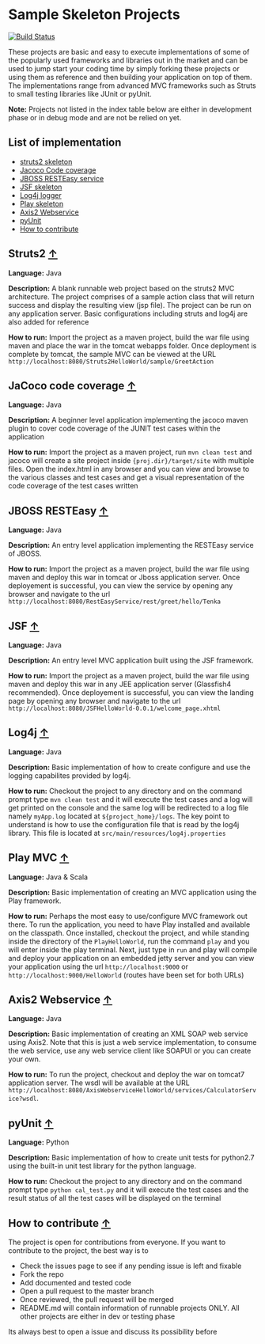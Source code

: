 Sample Skeleton Projects
========================
[![Build Status](https://travis-ci.org/MSaifAsif/sample-skeleton-projects.svg?branch=master)](https://travis-ci.org/MSaifAsif/sample-skeleton-projects)

These projects are basic and easy to execute implementations of some of the popularly used frameworks and libraries out in the market and can be used to jump start your coding time by simply forking these projects or using them as reference and then building your application on top of them. The implementations range from advanced MVC frameworks such as Struts to small testing libraries like JUnit or pyUnit. 

**Note:** Projects not listed in the index table below are either in development phase or in debug mode and are not be relied on yet.

## <a name="list-index">List of implementation</a>
* [struts2 skeleton](#struts2skeleton)
* [Jacoco Code coverage](#jacococoverage)
* [JBOSS RESTEasy service](#jboss-rest-service)
* [JSF skeleton](#jsf-skeleton)
* [Log4j logger](#log4j-logger)
* [Play skeleton](#play-skeleton)
* [Axis2 Webservice](#axis2-ws)
* [pyUnit](#py-unit)
* [How to contribute](#how-to-contrib)

## <a name="struts2skeleton">Struts2</a> [&#8593;](#list-index)
**Language:** Java

**Description:** A blank runnable web project based on the struts2 MVC architecture. The project comprises of a sample action class that will return success and display the resulting view (jsp file). The project can be run on any application server. Basic configurations including struts and log4j are also added for reference

**How to run:** Import the project as a maven project, build the war file using maven and place the war in the tomcat webapps folder. Once deployment is complete by tomcat, the sample MVC can be viewed at the URL `http://localhost:8080/Struts2HelloWorld/sample/GreetAction`

## <a name="jacococoverage">JaCoco code coverage</a> [&#8593;](#list-index)
**Language:** Java

**Description:** A beginner level application implementing the jacoco maven plugin to cover code coverage of the JUNIT test cases within the application

**How to run:** Import the project as a maven project, run `mvn clean test` and jacoco will create a site project inside `{proj.dir}/target/site` with multiple files. Open the index.html in any browser and you can view and browse to the various classes and test cases and get a visual representation of the code coverage of the test cases written

## <a name="jboss-rest-service">JBOSS RESTEasy</a> [&#8593;](#list-index)
**Language:** Java

**Description:** An entry level application implementing the RESTEasy service of JBOSS. 

**How to run:** Import the project as a maven project, build the war file using maven and deploy this war in tomcat or Jboss application server. Once deployement is successful, you can view the service by opening any browser and navigate to the url `http://localhost:8080/RestEasyService/rest/greet/hello/Tenka`

## <a name="jsf-skeleton">JSF</a> [&#8593;](#list-index)
**Language:** Java

**Description:** An entry level MVC application built using the JSF framework. 

**How to run:** Import the project as a maven project, build the war file using maven and deploy this war in any JEE application server (Glassfish4 recommended). Once deployement is successful, you can view the landing page by opening any browser and navigate to the url `http://localhost:8080/JSFHelloWorld-0.0.1/welcome_page.xhtml`

## <a name="log4j-logger">Log4j</a> [&#8593;](#list-index)
**Language:** Java

**Description:** Basic implementation of how to create configure and use the logging capabilites provided by log4j.

**How to run:** Checkout the project to any directory and on the command prompt type `mvn clean test` and it will execute the test cases and a log will get printed on the console and the same log will be redirected to a log file namely `myApp.log` located at `${project_home}/logs`. The key point to understand is how to use the configuration file that is read by the log4j library. This file is located at `src/main/resources/log4j.properties`

## <a name="play-skeleton">Play MVC</a> [&#8593;](#list-index)
**Language:** Java & Scala

**Description:** Basic implementation of creating an MVC application using the Play framework.

**How to run:** Perhaps the most easy to use/configure MVC framework out there. To run the application, you need to have Play installed and available on the classpath. Once installed, checkout the project, and while standing inside the directory of the `PlayHelloWorld`, run the command `play` and you will enter inside the play terminal. Next, just type in `run` and play will compile and deploy your application on an embedded jetty server and you can view your application using the url `http://localhost:9000` or `http://localhost:9000/HelloWorld` (routes have been set for both URLs)

## <a name="axis2-ws">Axis2 Webservice</a> [&#8593;](#list-index)
**Language:** Java

**Description:** Basic implementation of creating an XML SOAP web service using Axis2. Note that this is just a web service implementation, to consume the web service, use any web service client like SOAPUI or you can create your own.

**How to run:** To run the project, checkout and deploy the war on tomcat7 application server. The wsdl will be available at the URL `http://localhost:8080/AxisWebserviceHelloWorld/services/CalculatorService?wsdl`. 

## <a name="py-unit">pyUnit</a> [&#8593;](#list-index)
**Language:** Python

**Description:** Basic implementation of how to create unit tests for python2.7 using the built-in unit test library for the python language. 

**How to run:** Checkout the project to any directory and on the command prompt type `python cal_test.py` and it will execute the test cases and the result status of all the test cases will be displayed on the terminal

## <a name="how-to-contrib">How to contribute</a> [&#8593;](#list-index)

The project is open for contributions from everyone. If you want to contribute to the project, the best way is to 
* Check the issues page to see if any pending issue is left and fixable
* Fork the repo
* Add documented and tested code
* Open a pull request to the master branch
* Once reviewed, the pull request will be merged
* README.md will contain information of runnable projects ONLY. All other projects are either in dev or testing phase

Its always best to open a issue and discuss its possibility before 
